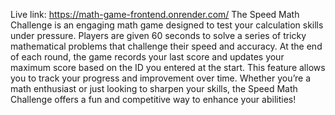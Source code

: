 Live link: https://math-game-frontend.onrender.com/
The Speed Math Challenge is an engaging math game designed to test your calculation skills under pressure. Players are given 60 seconds to solve a series of tricky mathematical problems that challenge their speed and accuracy. At the end of each round, the game records your last score and updates your maximum score based on the ID you entered at the start. This feature allows you to track your progress and improvement over time. Whether you’re a math enthusiast or just looking to sharpen your skills, the Speed Math Challenge offers a fun and competitive way to enhance your abilities!
